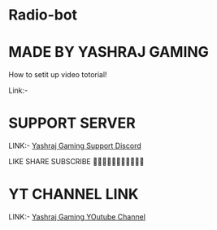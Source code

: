 # Radio-bot
# MADE BY YASHRAJ GAMING
How to setit up video totorial!

Link:- []()

# SUPPORT SERVER
LINK:- [Yashraj Gaming Support Discord](https://discord.gg/6BvpKYd)

LIKE SHARE SUBSCRIBE
🎃🎃🎃🎃🎃🎃🎃🎃🎃🎃🎃

# YT CHANNEL LINK
LINK:- [Yashraj Gaming YOutube Channel](https://m.youtube.com/channel/UCq6l5VljzI5mb7jdCeWcmew)